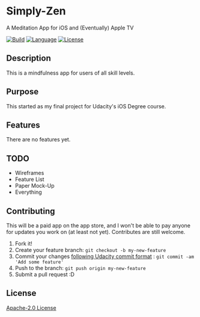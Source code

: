 # Simply-Zen
A Meditation App for iOS and (Eventually) Apple TV

[![Build](https://img.shields.io/vso/build/larsbrinkhoff/953a34b9-5966-4923-a48a-c41874cfb5f5/1.svg)](http://blaumagier.com)
[![Language](http://img.shields.io/badge/language-swift-brightgreen.svg?style=flat)](https://developer.apple.com/swift)
[![License](https://img.shields.io/badge/license-Apache--2.0-blue.svg)](license.md)

## Description

This is a mindfulness app for users of all skill levels.

## Purpose

This started as my final project for Udacity's iOS Degree course.

## Features

There are no features yet.

## TODO

* Wireframes
* Feature List
* Paper Mock-Up
* Everything

## Contributing

This will be a paid app on the app store, and I won't be able to pay anyone for updates you work on (at least not yet).  Contributes are still welcome.

1. Fork it!
2. Create your feature branch: `git checkout -b my-new-feature`
3. Commit your changes [following Udacity commit format](http://udacity.github.io/git-styleguide/) : `git commit -am 'Add some feature'`
4. Push to the branch: `git push origin my-new-feature`
5. Submit a pull request :D

## License
[Apache-2.0 License](license.md)
